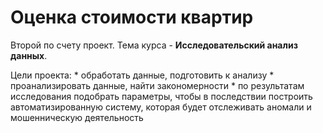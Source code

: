 # Оценка стоимости квартир

Второй по счету проект. Тема курса - __Исследовательский анализ данных__.

Цели проекта:
    * обработать данные, подготовить к анализу
    * проанализировать данные, найти закономерности
    * по результатам исследования подобрать параметры, чтобы в последствии построить автоматизированную систему, которая будет отслеживать аномали и мошенническую деятельность
